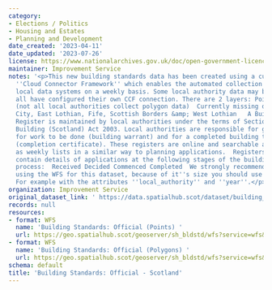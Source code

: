 ```yaml
---
category:
- Elections / Politics
- Housing and Estates
- Planning and Development
date_created: '2023-04-11'
date_updated: '2023-07-26'
license: https://www.nationalarchives.gov.uk/doc/open-government-licence/version/3/
maintainer: Improvement Service
notes: '<p>This new building standards data has been created using a custom built
  ''Cloud Connector Framework'' which enables the automated collection of data from
  local data systems on a weekly basis. Some local authority data may be missing until
  all have configured their own CCF connection. There are 2 layers: Points &amp; polygons
  (not all local authorities collect polygon data)  Currently missing data from Aberdeen
  City, East Lothian, Fife, Scottish Borders &amp; West Lothian   A Building Standards
  Register is maintained by local authorities under the terms of Section 24 of the
  Building (Scotland) Act 2003. Local authorities are responsible for granting permission
  for work to be done (building warrant) and for a completed building to be occupied
  (completion certificate). These registers are online and searchable and published
  as weekly lists in a similar way to planning applications.  Registers typically
  contain details of applications at the following stages of the building warrant
  process:  Received Decided Commenced Completed  We strongly recommend that, when
  using the WFS for this dataset, because of it''s size you should use it with a filter.
  For example with the attributes ''local_authority'' and ''year''.</p>'
organization: Improvement Service
original_dataset_link: ' https://data.spatialhub.scot/dataset/building_standards_official-is'
records: null
resources:
- format: WFS
  name: 'Building Standards: Official (Points) '
  url: https://geo.spatialhub.scot/geoserver/sh_bldstd/wfs?service=wfs&typeName=sh_bldstd:pub_bldstdpnt
- format: WFS
  name: 'Building Standards: Official (Polygons) '
  url: https://geo.spatialhub.scot/geoserver/sh_bldstd/wfs?service=wfs&typeName=sh_bldstd:pub_bldstdpol
schema: default
title: 'Building Standards: Official - Scotland'
---
```

